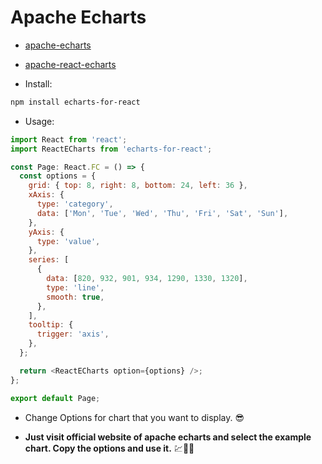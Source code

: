 # Apache Echarts

- [apache-echarts](https://echarts.apache.org/en/index.html)
- [apache-react-echarts](https://git.hust.cc/echarts-for-react/)

- Install:

```bash
npm install echarts-for-react
```

- Usage:

```js
import React from 'react';
import ReactECharts from 'echarts-for-react';

const Page: React.FC = () => {
  const options = {
    grid: { top: 8, right: 8, bottom: 24, left: 36 },
    xAxis: {
      type: 'category',
      data: ['Mon', 'Tue', 'Wed', 'Thu', 'Fri', 'Sat', 'Sun'],
    },
    yAxis: {
      type: 'value',
    },
    series: [
      {
        data: [820, 932, 901, 934, 1290, 1330, 1320],
        type: 'line',
        smooth: true,
      },
    ],
    tooltip: {
      trigger: 'axis',
    },
  };

  return <ReactECharts option={options} />;
};

export default Page;
```

- Change Options for chart that you want to display. 😎

- **Just visit official website of apache echarts and select the example chart. Copy the options and use it.** 💹🧑‍💻

